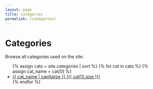 ```yaml
---
layout: page
title: Categories
permalink: /categories/
---
```


<h1>Categories</h1>
<p>Browse all categories used on the site.</p>
<ul class="category-list">
{% assign cats = site.categories | sort %}
{% for cat in cats %}
  {% assign cat_name = cat[0] %}
  <li>
    <a href="/{{ cat_name | downcase | replace: ' ', '-' }}/">
      {{ cat_name | capitalize }} ({{ cat[1].size }})
    </a>
  </li>
{% endfor %}
</ul>